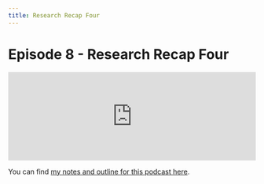 ```yaml
---
title: Research Recap Four
---
```


# Episode 8 - Research Recap Four

<iframe src="https://omny.fm/shows/future-of-coding/8-research-recap-four/embed" width="100%" height="180" frameborder="0"></iframe>

You can find [my notes and outline for this podcast here](http://futureofcoding.org/journal#research-recap-4).
